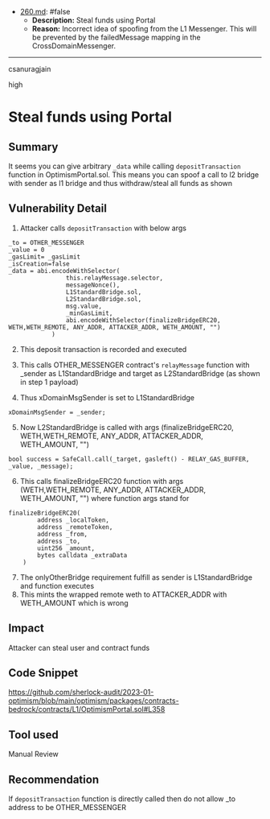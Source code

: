 
- [260.md](0-system-findings/1-processed/0-false/solidity/260.md): #false
  - **Description:** Steal funds using Portal
  - **Reason:** Incorrect idea of spoofing from the L1 Messenger. This will be prevented by the failedMessage mapping in the CrossDomainMessenger.

---

csanuragjain

high

# Steal funds using Portal

## Summary
It seems you can give arbitrary `_data` while calling `depositTransaction` function in OptimismPortal.sol. This means you can spoof a call to l2 bridge with sender as l1 bridge and thus withdraw/steal all funds as shown

## Vulnerability Detail
1. Attacker calls `depositTransaction` with below args

```solidity
_to = OTHER_MESSENGER
_value = 0
_gasLimit= _gasLimit
_isCreation=false
_data = abi.encodeWithSelector(
                this.relayMessage.selector,
                messageNonce(),
                L1StandardBridge.sol,
                L2StandardBridge.sol,
                msg.value,
                _minGasLimit,
                abi.encodeWithSelector(finalizeBridgeERC20, WETH,WETH_REMOTE, ANY_ADDR, ATTACKER_ADDR, WETH_AMOUNT, "")
            )
```

2. This deposit transaction is recorded and executed

3. This calls OTHER_MESSENGER contract's `relayMessage` function with _sender as L1StandardBridge and target as L2StandardBridge (as shown in step 1 payload)

4. Thus xDomainMsgSender is set to L1StandardBridge

```solidity
xDomainMsgSender = _sender;
```

5. Now L2StandardBridge is called with args (finalizeBridgeERC20, WETH,WETH_REMOTE, ANY_ADDR, ATTACKER_ADDR, WETH_AMOUNT, "")

```solidity
bool success = SafeCall.call(_target, gasleft() - RELAY_GAS_BUFFER, _value, _message);
```

6. This calls finalizeBridgeERC20 function with args (WETH,WETH_REMOTE, ANY_ADDR, ATTACKER_ADDR, WETH_AMOUNT, "") where function args stand for 

```solidity
finalizeBridgeERC20(
        address _localToken,
        address _remoteToken,
        address _from,
        address _to,
        uint256 _amount,
        bytes calldata _extraData
    )
```

7. The onlyOtherBridge requirement fulfill as sender is L1StandardBridge and function executes
8. This mints the wrapped remote weth to ATTACKER_ADDR with   WETH_AMOUNT which is wrong

## Impact
Attacker can steal user and contract funds

## Code Snippet
https://github.com/sherlock-audit/2023-01-optimism/blob/main/optimism/packages/contracts-bedrock/contracts/L1/OptimismPortal.sol#L358

## Tool used
Manual Review

## Recommendation
If `depositTransaction` function is directly called then do not allow _to address to be OTHER_MESSENGER